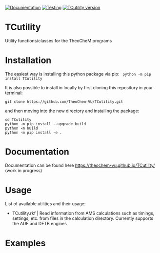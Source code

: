[![Documentation](https://github.com/TheoChem-VU/TCutility/actions/workflows/build_docs.yml/badge.svg)](https://github.com/TheoChem-VU/TCutility/actions/workflows/build_docs.yml) [![Testing](https://github.com/TheoChem-VU/TCutility/actions/workflows/build_python_versions.yml/badge.svg)](https://github.com/TheoChem-VU/TCutility/actions/workflows/build_python_versions.yml) [![TCutility version](https://badge.fury.io/py/TCutility.svg)](https://pypi.org/project/TCutility/)

# TCutility
Utility functions/classes for the TheoCheM programs

# Installation

The easiest way is installing this python package via pip:
``` python -m pip install TCutility```

It is also possible to install in locally by first cloning this repository in your terminal: 

``` git clone https://github.com/TheoChem-VU/TCutility.git ```

and then moving into the new directory and installing the package:

```
cd TCutility
python -m pip install --upgrade build 
python -m build 
python -m pip install -e .
```

# Documentation
Documentation can be found here https://theochem-vu.github.io/TCutility/ (work in progress)

# Usage
List of available utilities and their usage:
- TCutility.rkf | Read information from AMS calculations such as timings, settings, etc. from files in the calculation directory. Currently supports the ADF and DFTB engines


# Examples
